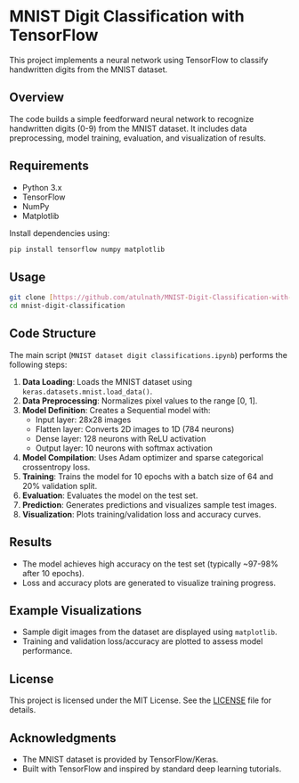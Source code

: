 # MNIST Digit Classification with TensorFlow

This project implements a neural network using TensorFlow to classify handwritten digits from the MNIST dataset.

## Overview

The code builds a simple feedforward neural network to recognize handwritten digits (0-9) from the MNIST dataset. It includes data preprocessing, model training, evaluation, and visualization of results.

## Requirements

- Python 3.x
- TensorFlow
- NumPy
- Matplotlib

Install dependencies using:
```bash
pip install tensorflow numpy matplotlib
```

## Usage
```bash
git clone [https://github.com/atulnath/MNIST-Digit-Classification-with-TensorFlow]
cd mnist-digit-classification
```

## Code Structure

The main script (`MNIST dataset digit classifications.ipynb`) performs the following steps:

1. **Data Loading**: Loads the MNIST dataset using `keras.datasets.mnist.load_data()`.
2. **Data Preprocessing**: Normalizes pixel values to the range [0, 1].
3. **Model Definition**: Creates a Sequential model with:
   - Input layer: 28x28 images
   - Flatten layer: Converts 2D images to 1D (784 neurons)
   - Dense layer: 128 neurons with ReLU activation
   - Output layer: 10 neurons with softmax activation
4. **Model Compilation**: Uses Adam optimizer and sparse categorical crossentropy loss.
5. **Training**: Trains the model for 10 epochs with a batch size of 64 and 20% validation split.
6. **Evaluation**: Evaluates the model on the test set.
7. **Prediction**: Generates predictions and visualizes sample test images.
8. **Visualization**: Plots training/validation loss and accuracy curves.

## Results

- The model achieves high accuracy on the test set (typically ~97-98% after 10 epochs).
- Loss and accuracy plots are generated to visualize training progress.

## Example Visualizations

- Sample digit images from the dataset are displayed using `matplotlib`.
- Training and validation loss/accuracy are plotted to assess model performance.

## License

This project is licensed under the MIT License. See the [LICENSE](LICENSE) file for details.

## Acknowledgments

- The MNIST dataset is provided by TensorFlow/Keras.
- Built with TensorFlow and inspired by standard deep learning tutorials.
